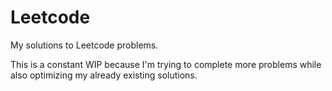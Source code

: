 # Leetcode
My solutions to Leetcode problems.

This is a constant WIP because I'm trying to complete more problems while also optimizing my already existing solutions.
